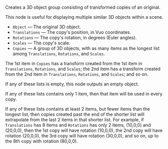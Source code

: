 Creates a 3D object group consisting of transformed copies of an original.

This node is useful for displaying multiple similar 3D objects within a scene.

   - `Object` — The original 3D object.
   - `Translations` — The copy's position, in Vuo coordinates.
   - `Rotations` —  The copy's rotation, in degrees (Euler angles).
   - `Scales` — The copy's scale.
   - `Copies` — A group of 3D objects, with as many items as the longest list among `Translations`, `Rotations`, and `Scales`.
   
The 1st item in `Copies` has a transform created from the 1st item in `Translations`, `Rotations`, and `Scales`; the 2nd item has a transform created from the 2nd item in `Translations`, `Rotations`, and `Scales`; and so on. 

If any of these lists is empty, this node outputs an empty object.

If any of these lists contains only 1 item, then that item will be used in every copy. 

If any of these lists contains at least 2 items, but fewer items than the longest list, then copies created past the end of the shorter list will extrapolate from the last 2 items in that shorter list. For example, if `Translations` has 8 items and `Rotations` has only 2 items, (10,0,0) and (20,0,0), then the 1st copy will have rotation (10,0,0), the 2nd copy will have rotation (20,0,0), the 3rd copy will have rotation (30,0,0), and so on, up to the 8th copy with rotation (80,0,0).
